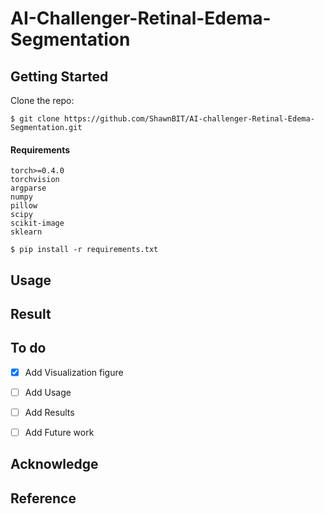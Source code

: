 # AI-Challenger-Retinal-Edema-Segmentation

## Getting Started

Clone the repo:

  ```
  $ git clone https://github.com/ShawnBIT/AI-challenger-Retinal-Edema-Segmentation.git
  ```

#### Requirements
 ```
torch>=0.4.0
torchvision
argparse
numpy
pillow
scipy
scikit-image
sklearn
 ```
  ```
  $ pip install -r requirements.txt
  ```
## Usage

## Result

## To do
- [x] Add Visualization figure
- [ ] Add Usage
- [ ] Add Results
- [ ] Add Future work


## Acknowledge

## Reference
  
